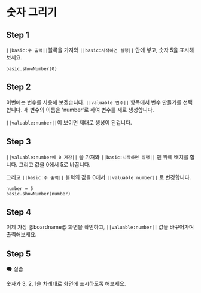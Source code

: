 # 숫자 그리기

## Step 1

``||basic:수 출력||``블록을 가져와 ``||basic:시작하면 실행||`` 안에 넣고, 숫자 5을 표시해보세요.

```blocks
basic.showNumber(0)
```

## Step 2

이번에는 변수를 사용해 보겠습니다.
``||valuable:변수||`` 항목에서 변수 만들기를 선택합니다.
새 변수의 이름을 'number'로 하여 변수를 새로 생성합니다.

`||valuable:number||`이 보이면 제대로 생성이 된겁니다.

## Step 3

``||valuable:number에 0 저장||`` 을 가져와 ``||basic:시작하면 실행||`` 맨 위에 배치를 합니다. 그리고 값을 0에서 5로 바꿉니다.

그리고 ``||basic:수 출력||`` 블럭의 값을 0에서 ``||valuable:number||`` 로 변경합니다.


```blocks
number = 5
basic.showNumber(number)
```

## Step 4

이제 가상 @boardname@ 화면을 확인하고, ``||valuable:number||`` 값을 바꾸어가며 출력해보세요.

## Step 5

🗨 실습

숫자가 3, 2, 1을 차례대로 화면에 표시하도록 해보세요.